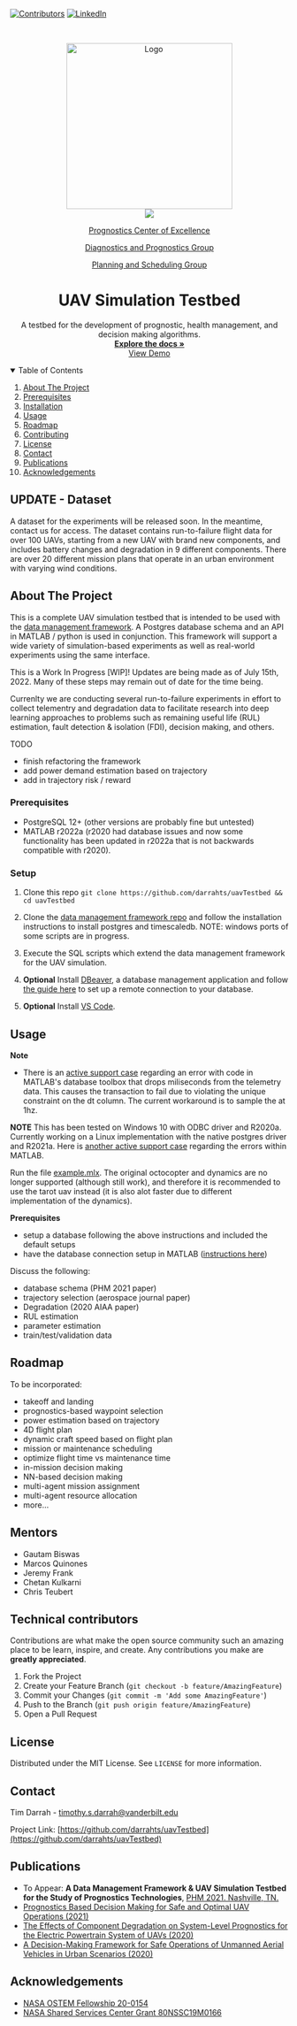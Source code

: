 [![Contributors][contributors-shield]][contributors-url]
[![LinkedIn][linkedin-shield]][linkedin-url]
<!--
[![Forks][forks-shield]][forks-url]
[![Stargazers][stars-shield]][stars-url]
[![Issues][issues-shield]][issues-url]
[![MIT License][license-shield]][license-url]
-->



<!-- PROJECT LOGO -->
<br />
<p align="center">
  <a href="https://lab.vanderbilt.edu/vumacs/">
    <img src="https://whitelabel.2u.com/cdn/v1/vu-eng/logo-1.png" alt="Logo" width=300>
  </a>
  <br />
  <a href="https://ti.arc.nasa.gov/">
    <img src="https://ti.arc.nasa.gov/m/site/img/nasa_header_logo1.gif">
  </a>
  
  <p align="center"><a href="https://ti.arc.nasa.gov/tech/dash/groups/pcoe/">Prognostics Center of Excellence</a></p>
  <p align="center"><a href="https://ti.arc.nasa.gov/tech/dash/groups/diagnostics-and-prognostics/">Diagnostics and Prognostics Group</a></p>
  <p align="center"><a href="https://ti.arc.nasa.gov/tech/asr/groups/planning-and-scheduling/">Planning and Scheduling Group</a></p>

  <h1 align="center">UAV Simulation Testbed</h3>

  <p align="center">
    A testbed for the development of prognostic, health management, and decision making algorithms. 
    <br />
    <a href="https://github.com/darrahts/uavTestbed2"><strong>Explore the docs »</strong></a>
    <br />
    <a href="https://github.com/darrahts/uavTestbed2">View Demo</a>
  </p>
</p>



<!-- TABLE OF CONTENTS -->
<details open="open">
  <summary>Table of Contents</summary>
  <ol>
    <li><a href="#about-the-project">About The Project</a></li>
    <li><a href="#prerequisites">Prerequisites</a></li>
    <li><a href="#installation">Installation</a></li>
    <li><a href="#usage">Usage</a></li>
    <li><a href="#roadmap">Roadmap</a></li>
    <li><a href="#contributing">Contributing</a></li>
    <li><a href="#license">License</a></li>
    <li><a href="#contact">Contact</a></li>
    <li><a href="#publications">Publications</a></li>
    <li><a href="#acknowledgements">Acknowledgements</a></li>
  </ol>
</details>



<!-- ABOUT THE PROJECT -->
## UPDATE - Dataset 
A dataset for the experiments will be released soon. In the meantime, contact us for access. The dataset contains run-to-failure flight data for over 100 UAVs, starting from a new UAV with brand new components, and includes battery changes and degradation in 9 different components. There are over 20 different mission plans that operate in an urban environment with varying wind conditions. 

## About The Project
This is a complete UAV simulation testbed that is intended to be used with the [data management framework](https://github.com/darrahts/data_management_framework). A Postgres database schema and an API in MATLAB / python is used in conjunction. This framework will support a wide variety of simulation-based experiments as well as real-world experiments using the same interface.  

This is a Work In Progress [WIP]! Updates are being made as of July 15th, 2022. Many of these steps may remain out of date for the time being.

Currenlty we are conducting several run-to-failure experiments in effort to collect telementry and degradation data to facilitate research into deep learning approaches to problems such as remaining useful life (RUL) estimation, fault detection & isolation (FDI), decision making, and others.  

TODO
- finish refactoring the framework
- add power demand estimation based on trajectory
- add in trajectory risk / reward 

### Prerequisites

* PostgreSQL 12+ (other versions are probably fine but untested)
* MATLAB r2022a (r2020 had database issues and now some functionality has been updated in r2022a that is not backwards compatible with r2020).

### Setup

1. Clone this repo `git clone https://github.com/darrahts/uavTestbed && cd uavTestbed`

2. Clone the [data management framework repo](https://github.com/darrahts/data_management_framework) and follow the installation instructions to install postgres and timescaledb. NOTE: windows ports of some scripts are in progress. 

3. Execute the SQL scripts which extend the data management framework for the UAV simulation.

4. **Optional** Install [DBeaver](https://dbeaver.io/download/), a database management application and follow [the guide here](https://github.com/darrahts/uavTestbed/blob/main/postgres_dbeaver_guide.pdf) to set up a remote connection to your database.  

5. **Optional** Install [VS Code](https://code.visualstudio.com/docs/remote/ssh).


## Usage

**Note**
  - There is an [active support case](https://www.mathworks.com/matlabcentral/answers/685033-sqlwrite-broken-in-r2020b-vs-r2020a-for-date-time-types) regarding an error with code in MATLAB's database toolbox that drops miliseconds from the telemetry data. This causes the transaction to fail due to violating the unique constraint on the dt column. The current workaround is to sample the at 1hz. 

**NOTE** This has been tested on Windows 10 with ODBC driver and R2020a. Currently working on a Linux implementation with the native postgres driver and R2021a. Here is [another active support case](https://www.mathworks.com/matlabcentral/answers/1441564-sqlwrite-still-broken-in-r2021a-for-datatype-conversions?s_tid=srchtitle) regarding the errors within MATLAB.

Run the file [example.mlx](https://github.com/darrahts/uavTestbed/blob/main/livescripts/example.mlx). The original octocopter and dynamics are no longer supported (although still work), and therefore it is recommended to use the tarot uav instead (it is also alot faster due to different implementation of the dynamics). 

**Prerequisites**
  - setup a database following the above instructions and included the default setups
  - have the database connection setup in MATLAB ([instructions here](https://www.mathworks.com/help/database/ug/configuring-driver-and-data-source.html))



Discuss the following: 
- database schema (PHM 2021 paper)
- trajectory selection (aerospace journal paper)
- Degradation (2020 AIAA paper)
- RUL estimation
- parameter estimation 
- train/test/validation data

<!-- ROADMAP -->
## Roadmap

To be incorporated:  

* takeoff and landing 
* prognostics-based waypoint selection
* power estimation based on trajectory
* 4D flight plan
* dynamic craft speed based on flight plan
* mission or maintenance scheduling
* optimize flight time vs maintenance time
* in-mission decision making
* NN-based decision making
* multi-agent mission assignment
* multi-agent resource allocation 
* more...

<!-- CONTRIBUTING -->
## Mentors  
- Gautam Biswas   
- Marcos Quinones
- Jeremy Frank 
- Chetan Kulkarni  
- Chris Teubert  


## Technical contributors
  

Contributions are what make the open source community such an amazing place to be learn, inspire, and create. Any contributions you make are **greatly appreciated**.

1. Fork the Project
2. Create your Feature Branch (`git checkout -b feature/AmazingFeature`)
3. Commit your Changes (`git commit -m 'Add some AmazingFeature'`)
4. Push to the Branch (`git push origin feature/AmazingFeature`)
5. Open a Pull Request


<!-- LICENSE -->
## License

Distributed under the MIT License. See `LICENSE` for more information.



<!-- CONTACT -->
## Contact

Tim Darrah - timothy.s.darrah@vanderbilt.edu

Project Link: [https://github.com/darrahts/uavTestbed](https://github.com/darrahts/uavTestbed)

<!-- PUBLICATIONS -->
## Publications
* To Appear: **A Data Management Framework & UAV Simulation Testbed for the Study of Prognostics Technologies**, [PHM 2021. Nashville, TN.](https://phm2021.phmsociety.org/)
* [Prognostics Based Decision Making for Safe and Optimal UAV Operations (2021)](https://arc.aiaa.org/doi/abs/10.2514/6.2021-0394)
* [The Effects of Component Degradation on System-Level Prognostics for the Electric Powertrain System of UAVs (2020)](https://arc.aiaa.org/doi/abs/10.2514/6.2020-1626)
* [A Decision-Making Framework for Safe Operations of Unmanned Aerial Vehicles in Urban Scenarios (2020)](https://phmpapers.org/index.php/phmconf/article/view/1190)



<!-- ACKNOWLEDGEMENTS -->
## Acknowledgements
* [NASA OSTEM Fellowship 20-0154](https://www.nasa.gov/stem/fellowships-scholarships/index.html)
* [NASA Shared Services Center Grant 80NSSC19M0166](https://www.nasa.gov/centers/nssc)

<!-- MARKDOWN LINKS & IMAGES -->
[contributors-shield]: https://img.shields.io/github/contributors/darrahts/uavtestbed2.svg?style=for-the-badge
[contributors-url]: https://github.com/darrahts/uavTestbed2/graphs/contributors

[linkedin-shield]: https://img.shields.io/badge/-LinkedIn-black.svg?style=for-the-badge&logo=linkedin&colorB=555
[linkedin-url]: https://www.linkedin.com/in/timothydarrah/
[product-screenshot]: images/screenshot.png
